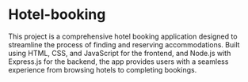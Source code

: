 # Hotel-booking
This project is a comprehensive hotel booking application designed to streamline the process of finding and reserving accommodations. Built using HTML, CSS, and JavaScript for the frontend, and Node.js with Express.js for the backend, the app provides users with a seamless experience from browsing hotels to completing bookings.
